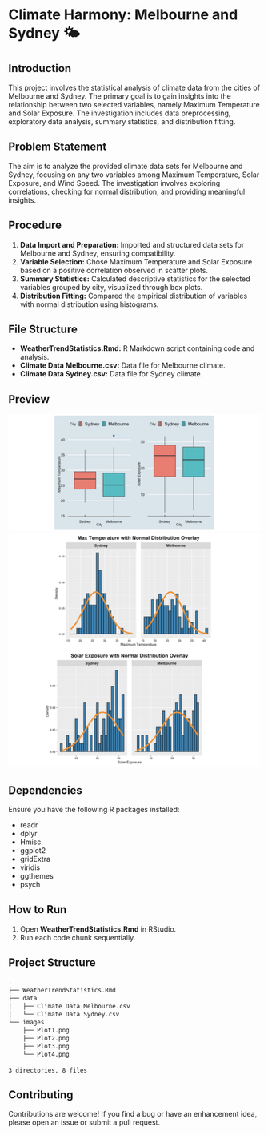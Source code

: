 # Climate Harmony: Melbourne and Sydney 🌤️

## Introduction
This project involves the statistical analysis of climate data from the cities of Melbourne and Sydney. The primary goal is to gain insights into the relationship between two selected variables, namely Maximum Temperature and Solar Exposure. The investigation includes data preprocessing, exploratory data analysis, summary statistics, and distribution fitting.

## Problem Statement
The aim is to analyze the provided climate data sets for Melbourne and Sydney, focusing on any two variables among Maximum Temperature, Solar Exposure, and Wind Speed. The investigation involves exploring correlations, checking for normal distribution, and providing meaningful insights.

## Procedure
1. **Data Import and Preparation:** Imported and structured data sets for Melbourne and Sydney, ensuring compatibility.
2. **Variable Selection:** Chose Maximum Temperature and Solar Exposure based on a positive correlation observed in scatter plots.
3. **Summary Statistics:** Calculated descriptive statistics for the selected variables grouped by city, visualized through box plots.
4. **Distribution Fitting:** Compared the empirical distribution of variables with normal distribution using histograms.

## File Structure
- **WeatherTrendStatistics.Rmd:** R Markdown script containing code and analysis.
- **Climate Data Melbourne.csv:** Data file for Melbourne climate.
- **Climate Data Sydney.csv:** Data file for Sydney climate.

## Preview

![Plot 2](images/Plot2.png)
![Plot 3](images/Plot3.png)
![Plot 4](images/Plot4.png)

## Dependencies
Ensure you have the following R packages installed:
- readr
- dplyr
- Hmisc
- ggplot2
- gridExtra
- viridis
- ggthemes
- psych

## How to Run
1. Open **WeatherTrendStatistics.Rmd** in RStudio.
2. Run each code chunk sequentially.

## Project Structure
```plaintext
.
├── WeatherTrendStatistics.Rmd
├── data
│   ├── Climate Data Melbourne.csv
│   └── Climate Data Sydney.csv
└── images
    ├── Plot1.png
    ├── Plot2.png
    ├── Plot3.png
    └── Plot4.png

3 directories, 8 files

```

## Contributing

Contributions are welcome! If you find a bug or have an enhancement idea, please open an issue or submit a pull request.
